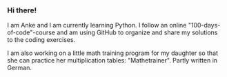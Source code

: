 ### Hi there!

I am Anke and I am currently learning Python. I follow an online "100-days-of-code"-course and am using GitHub to organize and share my solutions to the coding exercises. 

I am also working on a little math training program for my daughter so that she can practice her multiplication tables: "Mathetrainer". Partly written in German.  



<!--
**ankabaena/ankabaena** is a ✨ _special_ ✨ repository because its `README.md` (this file) appears on your GitHub profile.

Here are some ideas to get you started:

- 🔭 I’m currently working on ...
- 🌱 I’m currently learning ...
- 👯 I’m looking to collaborate on ...
- 🤔 I’m looking for help with ...
- 💬 Ask me about ...
- 📫 How to reach me: ...
- 😄 Pronouns: ...
- ⚡ Fun fact: ...
-->
